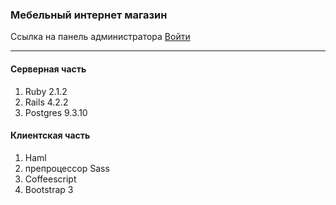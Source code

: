 ### Мебельный интернет магазин

Ссылка на панель администратора [Войти](http://mebel-astana.herokuapp.com/admin)

* * *

#### Серверная часть

1.  Ruby 2.1.2
2.  Rails 4.2.2
3.  Postgres 9.3.10

#### Клиентская часть

1.  Haml
2.  препроцессор Sass
3.  Coffeescript
4.  Bootstrap 3
